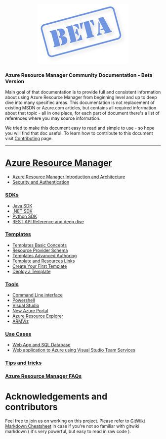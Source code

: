 <p align="center">
  <img src="images/beta.png">
</p>

### Azure Resource Manager Community Documentation - Beta Version

Main goal of that documentation is to provide full and consistent information about using Azure Resource Manager from beginning level and up to deep dive into many specifiec areas. This documentation is not replacement of existing MSDN or Azure.com articles, but contains all required information
about that topic - all in one place, for each part of document there's a list of references where you may source information.

We tried to make this document easy to read and simple to use - so hope you will find that doc useful.
To learn how to contribute to this document visit [Contributing](CONTRIBUTING.md) page.

---

# [Azure Resource Manager](ARM/README.md)  
 * [Azure Resource Manager Introduction and Architecture](ARM/Introduction.md)
 * [Security and Authentication](ARM/Security/README.md)

### [SDKs](ARM/SDKs/README.md)
 * [Java SDK](ARM/SDKs/Java-sdk.md)
 * [.NET SDK](ARM/SDKs/Net-sdk.md)
 * [Python SDK](ARM/SDKs/Python-sdk.md)
 * [REST API Reference and deep dive](ARM/SDKs/Rest-api.md)

### [Templates](ARM/Templates/README.md)
 * [Templates Basic Concepts](ARM/Templates/Templates_Basics.md)
 * [Resource Provider Schema](ARM/Templates/Template_resources_schema.md)
 * [Templates Advanced Authoring](ARM/Templates/Template_Advanced_Authoring.md)
 * [Template and Resources Links](ARM/Templates/Template_links.md)
 * [Create Your First Template](ARM/Templates/My_First_Template.md)
 * [Deploy a Template](ARM/Templates/Template_Deploy.md)

### [Tools](Tools/README.md)

 * [Command Line interface](Tools/CLI.md)
 * [Powershell](Tools/Powershell.md)
 * [Visual Studio](Tools/Visual-studio.md)
 * [New Azure Portal](Tools/Portal.md)
 * [Azure Resource Explorer](https://resources.azure.com/)
 * [ARMViz](http://armviz.io/)

### [Use Cases](Use-cases/README.md)
  * [Web App and SQL Database](Use-cases/web-app-and-sql-database/README.md)
  * [Web application to Azure using Visual Studio Team Services](Use-cases/Deploying-Web-App-with-SQL-DB-to-Azure-with-ARM-and-VSTS/README.md)

### [Tips and tricks](Tips-and-tricks/README.md)

### [Azure Resource Manager FAQs](ARM-FAQ.md)

# Acknowledgements and contributors

Feel free to join us on working on this project. Please refer to [GitWiki Markdown Cheatsheet](https://github.com/adam-p/markdown-here/wiki/Markdown-Cheatsheet) in case
if you're not so familiar with gitwiki markdown ( it's very powerful, but easy to read in raw code ).
